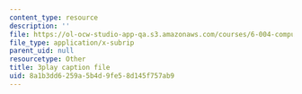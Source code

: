 ```yaml
---
content_type: resource
description: ''
file: https://ol-ocw-studio-app-qa.s3.amazonaws.com/courses/6-004-computation-structures-spring-2017/8a1b3dd6259a5b4d9fe58d145f757ab9_H0xGKKpKaRE.vtt
file_type: application/x-subrip
parent_uid: null
resourcetype: Other
title: 3play caption file
uid: 8a1b3dd6-259a-5b4d-9fe5-8d145f757ab9
---
```

